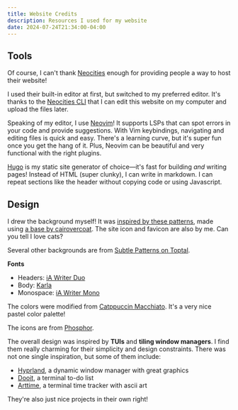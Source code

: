 ```yaml
---
title: Website Credits
description: Resources I used for my website
date: 2024-07-24T21:34:00-04:00
---
```


## Tools

Of course, I can't thank [Neocities][t1] enough for providing people a way to host their website!

I used their built-in editor at first, but switched to my preferred editor. It's thanks to the [Neocities CLI][t2] that I can edit this website on my computer and upload the files later.

Speaking of my editor, I use [Neovim][t3]! It supports LSPs that can spot errors in your code and provide suggestions. With Vim keybindings, navigating and editing files is quick and easy. There's a learning curve, but it's super fun once you get the hang of it. Plus, Neovim can be beautiful and very functional with the right plugins.

[Hugo][t4] is my static site generator of choice—it's fast for building *and* writing pages! Instead of HTML (super clunky), I can write in markdown. I can repeat sections like the header without copying code or using Javascript.

[t1]: https://neocities.org
[t2]: https://neocities.org/cli
[t3]: https://github.com/neovim/neovim
[t4]: https://gohugo.io

## Design

I drew the background myself! It was [inspired by these patterns](https://nonexistentfandomsfandom.neocities.org/graphics/backgrounds), made using [a base by cairovercoat](https://cairovercoat.tumblr.com/tagged/pixel+pattern). The site icon and favicon are also by me. Can you tell I love cats?

Several other backgrounds are from
[Subtle Patterns on Toptal](https://www.toptal.com/designers/subtlepatterns).

**Fonts**

- Headers: [iA Writer Duo][f1]
- Body: [Karla][f2]
- Monospace: [iA Writer Mono][f1]

[f1]: https://github.com/iaolo/iA-Fonts
[f2]: https://github.com/googlefonts/karla

The colors were modified from [Catppuccin Macchiato](https://catppuccin.com). It's a very nice pastel color palette!

The icons are from [Phosphor](https://phosphoricons.com).

The overall design was inspired by **TUIs** and **tiling window managers**. I find them really charming for their simplicity and design constraints. There was not one single inspiration, but some of them include:

- [Hyprland][i1], a dynamic window manager with great graphics
- [Dooit][i2], a terminal to-do list
- [Arttime][i3], a terminal time tracker with ascii art

[i1]: https://hyprland.org
[i2]: https://github.com/kraanzu/dooit
[i3]: https://github.com/poetaman/arttime

They're also just nice projects in their own right!
